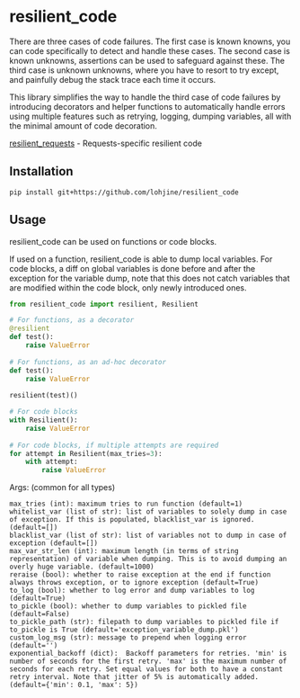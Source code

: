 # resilient_code
 
There are three cases of code failures. The first case is known knowns, you can code specifically to detect and handle these cases. The second case is known unknowns, assertions can be used to safeguard against these. The third case is unknown unknowns, where you have to resort to try except, and painfully debug the stack trace each time it occurs.

This library simplifies the way to handle the third case of code failures by introducing decorators and helper functions to automatically handle errors using multiple features such as retrying, logging, dumping variables, all with the minimal amount of code decoration.

[resilient_requests](https://github.com/lohjine/resilient_requests) - Requests-specific resilient code

## Installation

```
pip install git+https://github.com/lohjine/resilient_code
```

## Usage

resilient_code can be used on functions or code blocks.

If used on a function, resilient_code is able to dump local variables. For code blocks, a diff on global variables is done before and after the exception for the variable dump, note that this does not catch variables that are modified within the code block, only newly introduced ones.

```python
from resilient_code import resilient, Resilient

# For functions, as a decorator
@resilient
def test():
    raise ValueError
	
# For functions, as an ad-hoc decorator
def test():
    raise ValueError
	
resilient(test)()

# For code blocks
with Resilient():
	raise ValueError
	
# For code blocks, if multiple attempts are required
for attempt in Resilient(max_tries=3):
    with attempt:
        raise ValueError
```

Args: (common for all types)
```
max_tries (int): maximum tries to run function (default=1)
whitelist_var (list of str): list of variables to solely dump in case of exception. If this is populated, blacklist_var is ignored. (default=[])
blacklist_var (list of str): list of variables not to dump in case of exception (default=[])
max_var_str_len (int): maximum length (in terms of string representation) of variable when dumping. This is to avoid dumping an overly huge variable. (default=1000)
reraise (bool): whether to raise exception at the end if function always throws exception, or to ignore exception (default=True)
to_log (bool): whether to log error and dump variables to log (default=True)
to_pickle (bool): whether to dump variables to pickled file (default=False)
to_pickle_path (str): filepath to dump variables to pickled file if to_pickle is True (default='exception_variable_dump.pkl')
custom_log_msg (str): message to prepend when logging error (default='')
exponential_backoff (dict):  Backoff parameters for retries. 'min' is number of seconds for the first retry. 'max' is the maximum number of seconds for each retry. Set equal values for both to have a constant retry interval. Note that jitter of 5% is automatically added. (default={'min': 0.1, 'max': 5})
```
